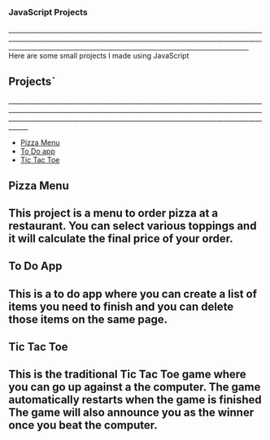 <strong><h3>JavaScript Projects</h3></strong>
______________________________________________________________________________________________________________________________________________________________________________________________________________________________________<br>
Here are some small projects I made using JavaScript

<h2><strong> Projects`</h2></strong>
________________________________________________________________________________________________________________________________________________________________________________________________________________________________________________

- [Pizza Menu](https://github.com/vfernandes617/JavaScript-Projects/tree/main/Pizza_Project)
- [To Do app](https://github.com/vfernandes617/JavaScript-Projects/tree/main/todo_app)
- [Tic Tac Toe](https://github.com/vfernandes617/JavaScript-Projects/tree/main/BasicJavaScriptProjects/TicTacToe)

<h2>Pizza Menu<h2>
This project is a menu to order pizza at a restaurant. You can select various toppings and it will calculate the final price
of your order.

<h2><strong>To Do App</strong><h2>
This is a to do app where you can create a list of items you need to finish and you can delete those items on the same page.

<h2>Tic Tac Toe<h2>
This is the traditional Tic Tac Toe game where you can go up against a the computer. The game automatically restarts when the game is finished
The game will also announce you as the winner once you beat the computer.
